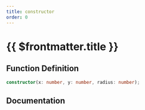 ```yaml
---
title: constructor
order: 0
---
```


# {{ $frontmatter.title }}

## Function Definition

```ts
constructor(x: number, y: number, radius: number);
```

## Documentation

<!--@include: ./parts/constructor.md-->
